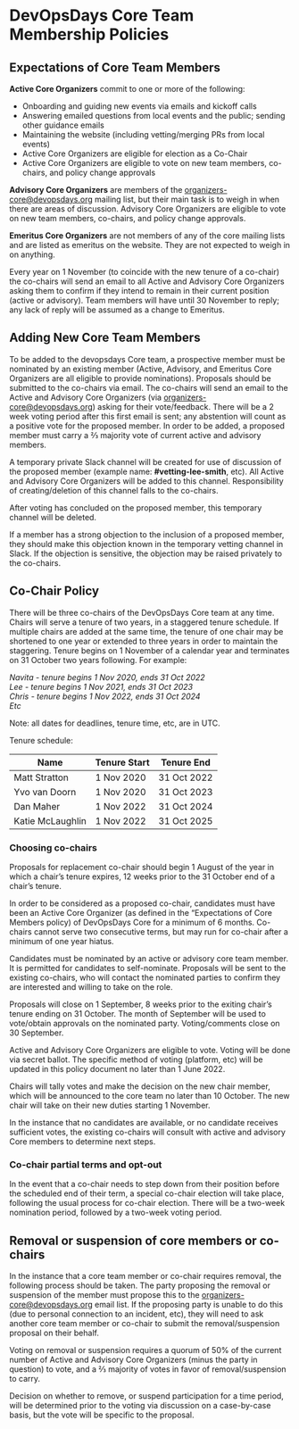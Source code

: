 # DevOpsDays Core Team Membership Policies

## Expectations of Core Team Members

**Active Core Organizers** commit to one or more of the following:
- Onboarding and guiding new events via emails and kickoff calls
- Answering emailed questions from local events and the public; sending other guidance emails
- Maintaining the website (including vetting/merging PRs from local events)
- Active Core Organizers are eligible for election as a Co-Chair
- Active Core Organizers are eligible to vote on new team members, co-chairs, and policy change approvals

**Advisory Core Organizers** are members of the organizers-core@devopsdays.org mailing list, but their main task is to weigh in when there are areas of discussion. Advisory Core Organizers are eligible to vote on new team members, co-chairs, and policy change approvals.

**Emeritus Core Organizers** are not members of any of the core mailing lists and are listed as emeritus on the website. They are not expected to weigh in on anything.

Every year on 1 November (to coincide with the new tenure of a co-chair) the co-chairs will send an email to all Active and Advisory Core Organizers asking them to confirm if they intend to remain in their current position (active or advisory). Team members will have until 30 November to reply; any lack of reply will be assumed as a change to Emeritus. 

## Adding New Core Team Members

To be added to the devopsdays Core team, a prospective member must be nominated by an existing member (Active, Advisory, and Emeritus Core Organizers are all eligible to provide nominations). Proposals should be submitted to the co-chairs via email. The co-chairs will send an email to the Active and Advisory Core Organizers (via organizers-core@devopsdays.org) asking for their vote/feedback. There will be a 2 week voting period after this first email is sent; any abstention will count as a positive vote for the proposed member. In order to be added, a proposed member must carry a ⅔ majority vote of current active and advisory members. 

A temporary private Slack channel will be created for use of discussion of the proposed member (example name: **#vetting-lee-smith**, etc). All Active and Advisory Core Organizers will be added to this channel. Responsibility of creating/deletion of this channel falls to the co-chairs. 

After voting has concluded on the proposed member, this temporary channel will be deleted.

If a member has a strong objection to the inclusion of a proposed member, they should make this objection known in the temporary vetting channel in Slack. If the objection is sensitive, the objection may be raised privately to the co-chairs. 

## Co-Chair Policy

There will be three co-chairs of the DevOpsDays Core team at any time. Chairs will serve a tenure of two years, in a staggered tenure schedule. If multiple chairs are added at the same time, the tenure of one chair may be shortened to one year or extended to three years in order to maintain the staggering. Tenure begins on 1 November of a calendar year and terminates on 31 October two years following. For example:

*Navita - tenure begins 1 Nov 2020, ends 31 Oct 2022<br>
Lee - tenure begins 1 Nov 2021, ends 31 Oct 2023<br>
Chris - tenure begins 1 Nov 2022, ends 31 Oct 2024<br>
Etc*

Note: all dates for deadlines, tenure time, etc, are in UTC.

Tenure schedule:

| Name          | Tenure Start | Tenure End  |
|---------------|--------------|-------------|
| Matt Stratton | 1 Nov 2020   | 31 Oct 2022 |
| Yvo van Doorn | 1 Nov 2020   | 31 Oct 2023 |
| Dan Maher     | 1 Nov 2022   | 31 Oct 2024 |
| Katie McLaughlin | 1 Nov 2022 | 31 Oct 2025 |

### Choosing co-chairs

Proposals for replacement co-chair should begin 1 August of the year in which a chair’s tenure expires, 12 weeks prior to the 31 October end of a chair’s tenure.

In order to be considered as a proposed co-chair, candidates must have been an Active Core Organizer (as defined in the “Expectations of Core Members policy) of DevOpsDays Core for a minimum of 6 months. Co-chairs cannot serve two consecutive terms, but may run for co-chair after a minimum of one year hiatus.

Candidates must be nominated by an active or advisory core team member. It is permitted for candidates to self-nominate. Proposals will be sent to the existing co-chairs, who will contact the nominated parties to confirm they are interested and willing to take on the role. 

Proposals will close on 1 September, 8 weeks prior to the exiting chair’s tenure ending on 31 October. The month of September will be used to vote/obtain approvals on the nominated party. Voting/comments close on 30 September.

Active and Advisory Core Organizers are eligible to vote. Voting will be done via secret ballot. The specific method of voting (platform, etc) will be updated in this policy document no later than 1 June 2022.

Chairs will tally votes and make the decision on the new chair member, which will be announced to the core team no later than 10 October. The new chair will take on their new duties starting 1 November.

In the instance that no candidates are available, or no candidate receives sufficient votes, the existing co-chairs will consult with active and advisory Core members to determine next steps.

### Co-chair partial terms and opt-out

In the event that a co-chair needs to step down from their position before the scheduled end of their term, a special co-chair election will take place, following the usual process for co-chair election. There will be a two-week nomination period, followed by a two-week voting period. 

## Removal or suspension of core members or co-chairs

In the instance that a core team member or co-chair requires removal, the following process should be taken. The party proposing the removal or suspension of the member must propose this to the organizers-core@devopsdays.org email list. If the proposing party is unable to do this (due to personal connection to an incident, etc), they will need to ask another core team member or co-chair to submit the removal/suspension proposal on their behalf. 

Voting on removal or suspension requires a quorum of 50% of the current number of Active and Advisory Core Organizers (minus the party in question) to vote, and a ⅔ majority of votes in favor of removal/suspension to carry. 

Decision on whether to remove, or suspend participation for a time period, will be determined prior to the voting via discussion on a case-by-case basis, but the vote will be specific to the proposal.  
